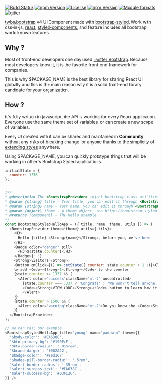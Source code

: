 [![Build Status](https://travis-ci.org/bootstrap-styled/v4.svg?branch=master)](https://travis-ci.org/bootstrap-styled/v4) 
[![npm Version](https://img.shields.io/npm/v/@bootstrap-styled/v4.svg?style=flat)](https://www.npmjs.com/package/@bootstrap-styled/v4) 
[![License](https://img.shields.io/npm/l/@bootstrap-styled/v4.svg?style=flat)](https://www.npmjs.com/package/@bootstrap-styled/v4) 
[![npm Version](https://img.shields.io/node/v/@bootstrap-styled/v4.svg?style=flat)](https://www.npmjs.com/package/@bootstrap-styled/v4) 
[![Module formats](https://img.shields.io/badge/module%20formats-umd%2C%20cjs%2C%20esm-green.svg?style=flat)](https://www.npmjs.com/package/@bootstrap-styled/v4)
[![gitter](https://badges.gitter.im/bootstrap-styled/bootstrap-styled.svg)](https://gitter.im/bootstrap-styled)

[twbs/bootstrap](https://github.com/twbs/bootstrap) v4 UI Component made with [bootstrap-styled](https://bootstrap-styled.github.io/bootstrap-styled). Work with css-in-js, [react](https://github.com/facebook/react), [styled-components](https://github.com/styled-components/styled-components), and feature includes all bootstrap world known features.

## Why ?

Most of front-end developers one day used [Twitter Bootstrap](http://getbootstrap.com). Because most developers know it, it is the favorite front-end framework for companies.

This is why $PACKAGE_NAME is the best library for sharing React UI globally and this is the main reason why it is a solid front-end library candidate for your organization.
 
## How ?

It's fully written in javascript, the API is working for every React application. Everyone use the same theme set of variables, or can create a new scope of variables.
 
Every UI created with it can be shared and maintained in **Community** without any risks of breaking change for anyone thanks to the simplicity of [extending styles](https://www.styled-components.com/docs/basics#extending-styles) anywhere.

Using $PACKAGE_NAME, you can quickly prototype things that will be working in other's Bootstrap Styled applications.

```js
initialState = {
  counter: 1336
};


/**
* @description The <BootstrapProvider> inject bootstrap class utilities and a theme that can be customized.
* @param {string} title - Your title, you can edit it through <BootstrapHello /> 
* @param {string} name - Your name, you can edit it through <BootstrapHello />
* @param {object} theme - A theme object, see https://bootstrap-styled.github.io/bootstrap-styled for more details
* @returns {component} - The Hello example
*/
const BootstrapStyledHelloApp = ({ title, name, theme, utils }) => (
  <BootstrapProvider theme={theme} utils={utils}>
    <H3>
      Hello {title} <Strong>{name}</Strong>, before you, we've been
    </H3> 
    <Badge color="danger" pill>
      <H3>${state.counter}</H3>
    </Badge>{' '} 
    <Strong>visitors</Strong>,
    <Button onClick={() => setState({ counter: state.counter + 1 })}>Click Here</Button> 
    to add <Code><Strong>1</Strong></Code> to the counter.
    {state.counter >= 1337 && (
      <Alert color="success"className="mt-2" uncontrolled>
        {state.counter === 1337 ? 'Congrats' : 'We won\'t tell anyone,'}, now click on 
        <Code><Strong>VIEW CODE</Strong></Code> button to learn how it work
        </Alert>
    )}
    {state.counter > 1500 && (
      <Alert color="warning"className="mt-2">Do you know the <Code><Strong>Code snippet</Strong></Code> can be edited in live?</Alert>
    )}
  </BootstrapProvider>
);

// We can call our example
<BootstrapStyledHelloApp title="young" name="padawan" theme={{
  '$body-color': '#EA638C',
  '$btn-primary-bg': '#190E4F',
  '$btn-border-radius': '.035rem',
  '$brand-danger': '#002A22',
  '$badge-color': '#2ed167',
  '$badge-pill-border-radius': '.5rem',
  '$alert-border-radius': '.35rem',
  '$alert-success-text': '#EA638C',
  '$alert-success-bg': '#03012C',
}} />
```
